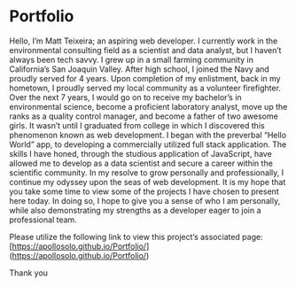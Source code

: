 # Portfolio
Hello, I’m Matt Teixeira; an aspiring web developer. I currently work in the environmental consulting field as a scientist and data analyst, but I haven’t always been tech savvy. I grew up in a small farming community in California’s San Joaquin Valley. After high school, I joined the Navy and proudly served for 4 years. Upon completion of my enlistment, back in my hometown, I proudly served my local community as a volunteer firefighter. Over the next 7 years, I would go on to receive my bachelor’s in environmental science, become a proficient laboratory analyst, move up the ranks as a quality control manager, and become a father of two awesome girls.
It wasn’t until I graduated from college in which I discovered this phenomenon known as web development. I began with the preverbal “Hello World” app, to developing a commercially utilized full stack application. The skills I have honed, through the studious application of JavaScript, have allowed me to develop as a data scientist and secure a career within the scientific community. In my resolve to grow personally and professionally, I continue my odyssey upon the seas of web development. It is my hope that you take some time to view some of the projects I have chosen to present here today. In doing so, I hope to give you a sense of who I am personally, while also demonstrating my strengths as a developer eager to join a professional team.

Please utilize the following link to view this project’s associated page: [https://apollosolo.github.io/Portfolio/] (https://apollosolo.github.io/Portfolio/)

Thank you
